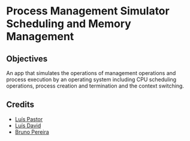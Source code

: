 # Process Management Simulator Scheduling and Memory Management
## Objectives
An app that simulates the operations of management operations and process execution by an operating system including CPU scheduling operations, process creation and termination and the context switching.


## Credits
- [Luís Pastor](https://github.com/luis-pastor)
- [Luís David](https://github.com/luisppdavid)
- [Bruno Pereira](https://github.com/brunomspereira)
